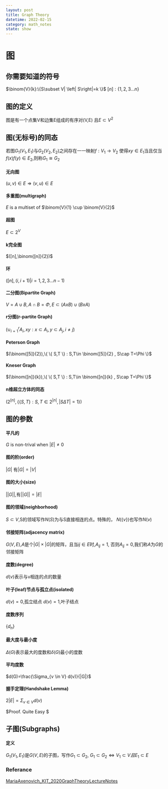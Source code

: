 ```yaml
---
layout: post
title: Graph Theory
datetime: 2022-02-15
category: math_notes
state: show
---
```

# 图
## 你需要知道的符号
$\binom{V}{k}:\{S\subset V| \left| S\right|=k \}$
$[n]:\{1,2,3...n\}$
## 图的定义
图是有一个点集V和边集E组成的有序对(V,E)
且$E\subset V^2$
## 图(无标号)的同态
若图$G_1(V_1,E_1)$与$G_2(V_2,E_2)$之间存在一一映射$f:V_1 \rightarrow V_2$
使得$xy\in E_1$当且仅当$f(x)f(y)\in E_2$,则称$G_1 \cong G_2$
#### 无向图
  $(u,v)\in E \Rightarrow (v,u)\in E$
#### 多重图(multigraph)
$E$ is a multiset of $\binom{V}{1} \cup \binom{V}{2}$
#### 超图
$E \subset 2^{V}$
#### k完全图
$([n],\binom{[n]}{2})$
#### 环
$([n],{(i,i+1)|i=1,2,3...n-1})$
#### 二分图(Bipartite Graph)
$V=A\cup B ,A\cap B=\Phi,E\subset (AxB)\cup(BxA)$
#### r分图(r-partite Graph)
$(\cup_{i=1}^{r}A_i,{xy:x\subset A_i,y\subset A_j,i\neq j})$
#### Peterson Graph
$(\binom{[5]}{2}),\{ \{ S,T \} : S,T\in \binom{[5]}{2} , S\cap T=\Phi \}$
#### Kneser Graph
$(\binom{[n]}{k}),\{ \{ S,T \} : S,T\in \binom{[n]}{k} , S\cap T=\Phi \}$
#### n维超立方体的同态
$(2^{[n]},\{ \{ S,T \} :S,T \in 2^{|n|},|S \Delta T|=1 \} )$
## 图的参数
#### 平凡的
$G$ is non-trival when $|E|\neq 0$
#### 图的阶(order)
$|G|$ 有$|G|=|V|$
#### 图的大小(size)
$||G||$,有$||G||=|E|$
#### 图的领域(neighborhood)
$S\subset V$,S的领域写作$N(S)$为与S直接相连的点。特殊的，
$N( \{ v \} )$也写作$N(v)$
#### 邻接矩阵(adjacency matrix)
$G(V,E)$,$A$是个$|G|\times |G|$的矩阵，且当$ij\in E$时,$A_{ij}=1$,
否则$A_{ij}=0$,我们称$A$为$G$的邻接矩阵
#### 度数(degree)
$d(v)$表示与v相连的点的数量
#### 叶子(leaf)节点与孤立点(isolated)
$d(v)=0$,孤立结点
$d(v)=1$,叶子结点
#### 度数序列
$\{ d_n \}$
#### 最大度与最小度
$\Delta (G)$表示最大的度数和$\delta (G)$最小的度数
#### 平均度数
$d(G)=\frac{\Sigma_{v \in V} d(v)}{|G|}$
#### 握手定理(Handshake Lemma)
$2|E|=\Sigma_{v\in V}d(v)$

$Proof. Quite Easy $
## 子图(Subgraphs)
#### 定义
$G_1(V_1,E_1)$是$G(V,E)$的子图，写作$G_1 \subset G_2$,
$G_1 \subset G_2 \Leftrightarrow V_1\subset V 且E_1 \subset E$
### Referance
[MariaAxenovich_KIT_2020GraphTheoryLectureNotes](/files/MariaAxenovich_KIT_2020GraphTheoryLectureNotes.pdf)